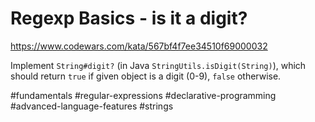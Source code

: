 # Regexp Basics - is it a digit?

https://www.codewars.com/kata/567bf4f7ee34510f69000032

Implement `String#digit?` (in Java `StringUtils.isDigit(String)`), which should return `true` if given object is a digit (0-9), `false` otherwise.

#fundamentals #regular-expressions #declarative-programming #advanced-language-features #strings
